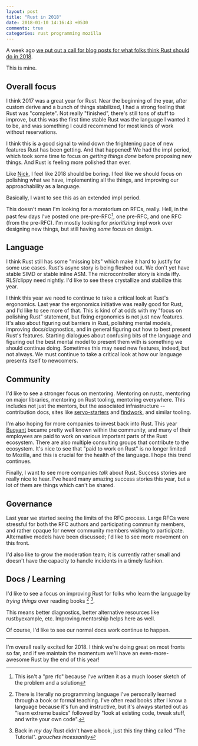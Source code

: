 ```yaml
---
layout: post
title: "Rust in 2018"
date: 2018-01-10 14:16:43 +0530
comments: true
categories: rust programming mozilla
---
```


A week ago [we put out a call for blog posts for what folks think Rust should do in 2018][cfb].

This is mine.

 [cfb]: https://blog.rust-lang.org/2018/01/03/new-years-rust-a-call-for-community-blogposts.html



## Overall focus

I think 2017 was a great year for Rust. Near the beginning of the year, after custom derive
and a bunch of things stabilized, I had a strong feeling that Rust was "complete". Not really "finished",
there's still tons of stuff to improve, but this was the first time stable Rust was the language
I wanted it to be, and was something I could recommend for most kinds of work without reservations.

I think this is a good signal to wind down the frightening pace of new features Rust has been getting.
And that happened! We had the impl period, which took some time to focus on _getting things done_ before
proposing new things. And Rust is feeling more polished than ever.

Like [Nick][ncameron-blog], I feel like 2018 should be boring. I feel like we should focus on polishing what
we have, implementing all the things, and improving our approachability as a language.

 [ncameron-blog]: https://www.ncameron.org/blog/rust-2018/

Basically, I want to see this as an extended impl period.

This doesn't mean I'm looking for a moratorium on RFCs, really. Hell, in the past few days I've posted
one pre-pre-RFC[^1], one pre-RFC, and one RFC (from the pre-RFC). I'm mostly looking for _prioritizing_ impl
work over designing new things, but still having _some_ focus on design.


[^1]: This isn't a "pre rfc" because I've written it as a much looser sketch of the problem and a solution

## Language

I think Rust still has some "missing bits" which make it hard to justify for some use cases. Rust's
async story is being fleshed out. We don't yet have stable SIMD or stable inline ASM. The microcontroller
story is kinda iffy. RLS/clippy need nightly. I'd like to see these crystallize and stabilize this year.


I think this year we need to continue to take a critical look at Rust's ergonomics. Last year the
ergonomics initiative was really good for Rust, and I'd like to see more of that. This is kind of at
odds with my "focus on polishing Rust" statement, but fixing ergonomics is not just new features. It's
also about figuring out barriers in Rust, polishing mental models, improving docs/diagnostics, and in
general figuring out how to best present Rust's features. Starting dialogues about confusing bits of
the language and figuring out the best mental model to present them with is something we should
continue doing. Sometimes this may need new features, indeed, but not always. We must continue
to take a critical look at how our language presents itself to newcomers.

## Community

I'd like to see a stronger focus on mentoring. Mentoring on rustc, mentoring on major libraries, mentoring on
Rust tooling, mentoring everywhere. This includes not just the mentors, but the associated infrastructure --
contribution docs, sites like [servo-starters] and [findwork], and similar tooling.

I'm also hoping for more companies to invest back into Rust. This year [Buoyant] became pretty well
known within the community, and many of their employees are paid to work on various important parts
of the Rust ecosystem. There are also multiple consulting groups that contribute to the ecosystem.
It's nice to see that "paid to work on Rust" is no longer limited to Mozilla, and this is crucial
for the health of the language. I hope this trend continues.

Finally, I want to see more companies _talk_ about Rust. Success stories are really nice to hear.
I've heard many amazing success stories this year, but a lot of them are things which can't be shared.


 [servo-starters]: http://starters.servo.org/
 [findwork]: https://www.rustaceans.org/findwork
 [Buoyant]: http://buoyant.io/

## Governance

Last year we started seeing the limits of the RFC process. Large RFCs were stressful for both the RFC authors
and participating community members, and rather opaque for newer community members wishing to participate.
Alternative models have been discussed; I'd like to see more movement on this front.

I'd also like to grow the moderation team; it is currently rather small and doesn't have the capacity to handle
incidents in a timely fashion.


## Docs / Learning

I'd like to see a focus on improving Rust for folks who learn the language by _trying things_ over reading books [^2]&nbsp;[^3].

This means better diagnostics, better alternative resources like rustbyexample, etc. Improving mentorship helps here
as well.

Of course, I'd like to see our normal docs work continue to happen.

 [^2]: There is literally no programming language I've personally learned through a book or formal teaching. I've often read books after I know a language because it's fun and instructive, but it's always started out as "learn extreme basics" followed by "look at existing code, tweak stuff, and write your own code".
 [^3]: Back in _my_ day Rust didn't have a book, just this tiny thing called "The Tutorial". _grouches incessantly_

---------

I'm overall really excited for 2018. I think we're doing great on most fronts so far, and if we
maintain the momentum we'll have an even-more-awesome Rust by the end of this year!
